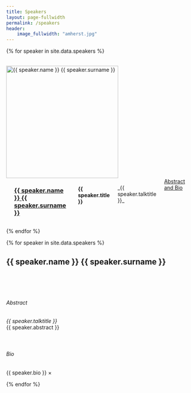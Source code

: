```yaml
---
title: Speakers
layout: page-fullwidth
permalink: /speakers
header:
    image_fullwidth: "amherst.jpg"
---
```


{% for speaker in site.data.speakers %}

<div class="row">
<div class="large-2 columns"> <br /> </div>
<div class="small-4 large-3 columns">
  <img src="{{ site.baseurl }}/images/people/{{ speaker.thumbnailUrl}}"  alt="{{ speaker.name }} {{ speaker.surname }}" style="width: 300px" />
</div>

<div class="small-8 large-4 columns" markdown="1">
<a href="#{{ speaker.name }}"></a>

### [{{ speaker.name }} {{ speaker.surname }}](speaker.social)
#### {{ speaker.title }}
<br />
_{{ speaker.talktitle }}_ <br />
<a href="" data-reveal-id="{{ speaker.name }}Modal" class="radius button"> Abstract and Bio </a> &nbsp;
</div>

<div class="large-2 columns"></div>
</div>



{% endfor %}


{% for speaker in site.data.speakers %}


<!-- Modal -->
<div id="{{ speaker.name }}Modal" class="reveal-modal" data-reveal aria-labelledby="{{ speaker.name }}Modal" aria-hidden="true" role="dialog">
  <h2 id="modalTitle">{{ speaker.name }} {{ speaker.surname }}</h2>
  <br /> <br /> <br />
  <h6> Abstract </h6>
  <i>{{ speaker.talktitle }}</i>
  <br />
  {{ speaker.abstract }}
  <br /> <br /> <br />
  <h6> Bio </h6>
  {{ speaker.bio }}
  <a class="close-reveal-modal" aria-label="Close">&#215;</a>
</div>


{% endfor %}

